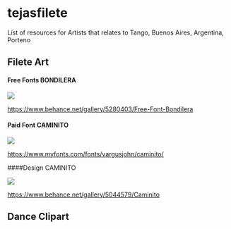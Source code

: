 # tejasfilete
List of resources for Artists that relates to Tango, Buenos Aires, Argentina, Porteno


## Filete Art

#### Free Fonts BONDILERA

<img src="https://mir-s3-cdn-cf.behance.net/project_modules/disp/8f536b5280403.562964052a5d8.png">

https://www.behance.net/gallery/5280403/Free-Font-Bondilera

#### Paid Font CAMINITO

<img src="https://cdn.myfonts.net/s/aw/1440x720/311/0/159726.jpg">

https://www.myfonts.com/fonts/vargusjohn/caminito/


####Design CAMINITO

<img src="https://mir-s3-cdn-cf.behance.net/project_modules/disp/218eec39867131.5606c6c28cf18.jpg">

https://www.behance.net/gallery/5044579/Caminito


## Dance Clipart

